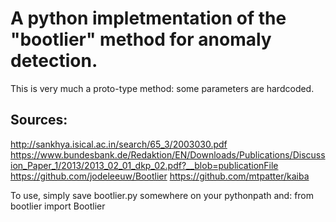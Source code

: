 # A python impletmentation of the "bootlier" method for anomaly detection.

This is very much a proto-type method: some parameters are hardcoded.

## Sources:
http://sankhya.isical.ac.in/search/65_3/2003030.pdf
https://www.bundesbank.de/Redaktion/EN/Downloads/Publications/Discussion_Paper_1/2013/2013_02_01_dkp_02.pdf?__blob=publicationFile
https://github.com/jodeleeuw/Bootlier
https://github.com/mtpatter/kaiba        

To use, simply save bootlier.py somewhere on your pythonpath and:
from bootlier import Bootlier
